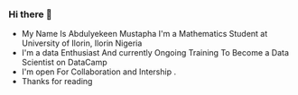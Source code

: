 ### Hi there 👋
 * My Name Is Abdulyekeen Mustapha I'm a Mathematics Student  at University of Ilorin, Ilorin Nigeria 
 * I'm a data Enthusiast And currently Ongoing Training To Become a Data Scientist on DataCamp
 * I'm open For Collaboration and Intership .
 * Thanks for reading
<!--
**El-Hibry/El-Hibry** is a ✨ _special_ ✨ repository because its `README.md` (this file) appears on your GitHub profile.

Here are some ideas to get you started:

- 🔭 I’m currently working on ...
- 🌱 I’m currently learning ...
- 👯 I’m looking to collaborate on ...
- 🤔 I’m looking for help with ...
- 💬 Ask me about ...
- 📫 How to reach me: ...
- 😄 Pronouns: ...
- ⚡ Fun fact: ...
-->
